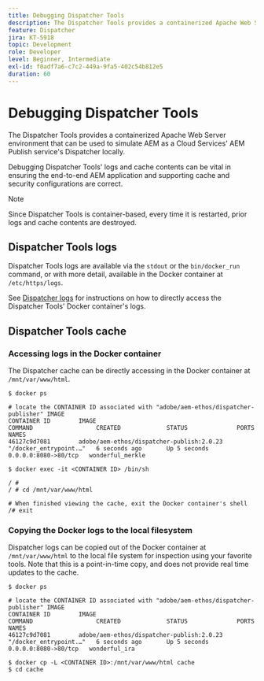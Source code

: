```yaml
---
title: Debugging Dispatcher Tools
description: The Dispatcher Tools provides a containerized Apache Web Server environment that can be used to simulate AEM as a Cloud Services' AEM Publish service's Dispatcher locally. Debugging Dispatcher Tools' logs and cache contents can be vital in ensuring the end-to-end AEM application and supporting cache and security configurations are correct.
feature: Dispatcher
jira: KT-5918
topic: Development
role: Developer
level: Beginner, Intermediate
exl-id: f0adf7a6-c7c2-449a-9fa5-402c54b812e5
duration: 60
---
```

# Debugging Dispatcher Tools

The Dispatcher Tools provides a containerized Apache Web Server environment that can be used to simulate AEM as a Cloud Services' AEM Publish service's Dispatcher locally. 

Debugging Dispatcher Tools' logs and cache contents can be vital in ensuring the end-to-end AEM application and supporting cache and security configurations are correct.

>[!NOTE]
>
>Since Dispatcher Tools is container-based, every time it is restarted, prior logs and cache contents are destroyed.

## Dispatcher Tools logs

Dispatcher Tools logs are available via the `stdout` or the `bin/docker_run` command, or with more detail, available in the Docker container at `/etc/https/logs`.

See [Dispatcher logs](./logs.md#dispatcher-logs) for instructions on how to directly access the Dispatcher Tools' Docker container's logs.

## Dispatcher Tools cache

### Accessing logs in the Docker container

The Dispatcher cache can be directly accessing in the Docker container at ` /mnt/var/www/html`.

```shell
$ docker ps

# locate the CONTAINER ID associated with "adobe/aem-ethos/dispatcher-publisher" IMAGE
CONTAINER ID        IMAGE                                       COMMAND                  CREATED             STATUS              PORTS                  NAMES
46127c9d7081        adobe/aem-ethos/dispatcher-publish:2.0.23   "/docker_entrypoint.…"   6 seconds ago       Up 5 seconds        0.0.0.0:8080->80/tcp   wonderful_merkle

$ docker exec -it <CONTAINER ID> /bin/sh

/ # 
/ # cd /mnt/var/www/html

# When finished viewing the cache, exit the Docker container's shell
/# exit
```

### Copying the Docker logs to the local filesystem

Dispatcher logs can be copied out of the Docker container at `/mnt/var/www/html` to the local file system for inspection using your favorite tools. Note that this is a point-in-time copy, and does not provide real time updates to the cache.

```shell
$ docker ps

# locate the CONTAINER ID associated with "adobe/aem-ethos/dispatcher-publisher" IMAGE
CONTAINER ID        IMAGE                                       COMMAND                  CREATED             STATUS              PORTS                  NAMES
46127c9d7081        adobe/aem-ethos/dispatcher-publish:2.0.23   "/docker_entrypoint.…"   6 seconds ago       Up 5 seconds        0.0.0.0:8080->80/tcp   wonderful_ira

$ docker cp -L <CONTAINER ID>:/mnt/var/www/html cache 
$ cd cache
```
